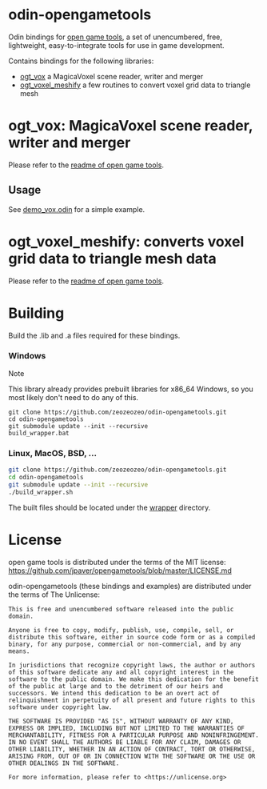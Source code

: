 # odin-opengametools

Odin bindings for [open game tools](https://github.com/jpaver/opengametools), a set of unencumbered, free, lightweight, easy-to-integrate tools for use in game development.

Contains bindings for the following libraries:

- [ogt_vox](https://github.com/jpaver/opengametools/blob/master/src/ogt_vox.h) a MagicaVoxel scene reader, writer and merger
- [ogt_voxel_meshify](https://github.com/jpaver/opengametools/blob/master/src/ogt_voxel_meshify.h) a few routines to convert voxel grid data to triangle mesh

# ogt_vox: MagicaVoxel scene reader, writer and merger

Please refer to the [readme of open game tools](https://github.com/jpaver/opengametools?tab=readme-ov-file#ogt_vox-magicavoxel-scene-reader-writer-and-merger).

## Usage

See [demo_vox.odin](/examples/demo_vox.odin) for a simple example.

# ogt_voxel_meshify: converts voxel grid data to triangle mesh data

Please refer to the [readme of open game tools](https://github.com/jpaver/opengametools?tab=readme-ov-file#ogt_voxel_meshify-converts-voxel-grid-data-to-triangle-mesh-data).

# Building

Build the .lib and .a files required for these bindings.

### Windows

> [!NOTE]
> This library already provides prebuilt libraries for x86_64 Windows, so you most likely don't need to do any of this.

```batch
git clone https://github.com/zeozeozeo/odin-opengametools.git
cd odin-opengametools
git submodule update --init --recursive
build_wrapper.bat
```

### Linux, MacOS, BSD, ...

```bash
git clone https://github.com/zeozeozeo/odin-opengametools.git
cd odin-opengametools
git submodule update --init --recursive
./build_wrapper.sh
```

The built files should be located under the [wrapper](/wrapper/) directory.

# License

open game tools is distributed under the terms of the MIT license: https://github.com/jpaver/opengametools/blob/master/LICENSE.md

odin-opengametools (these bindings and examples) are distributed under the terms of The Unlicense:

```
This is free and unencumbered software released into the public domain.

Anyone is free to copy, modify, publish, use, compile, sell, or
distribute this software, either in source code form or as a compiled
binary, for any purpose, commercial or non-commercial, and by any
means.

In jurisdictions that recognize copyright laws, the author or authors
of this software dedicate any and all copyright interest in the
software to the public domain. We make this dedication for the benefit
of the public at large and to the detriment of our heirs and
successors. We intend this dedication to be an overt act of
relinquishment in perpetuity of all present and future rights to this
software under copyright law.

THE SOFTWARE IS PROVIDED "AS IS", WITHOUT WARRANTY OF ANY KIND,
EXPRESS OR IMPLIED, INCLUDING BUT NOT LIMITED TO THE WARRANTIES OF
MERCHANTABILITY, FITNESS FOR A PARTICULAR PURPOSE AND NONINFRINGEMENT.
IN NO EVENT SHALL THE AUTHORS BE LIABLE FOR ANY CLAIM, DAMAGES OR
OTHER LIABILITY, WHETHER IN AN ACTION OF CONTRACT, TORT OR OTHERWISE,
ARISING FROM, OUT OF OR IN CONNECTION WITH THE SOFTWARE OR THE USE OR
OTHER DEALINGS IN THE SOFTWARE.

For more information, please refer to <https://unlicense.org>
```
